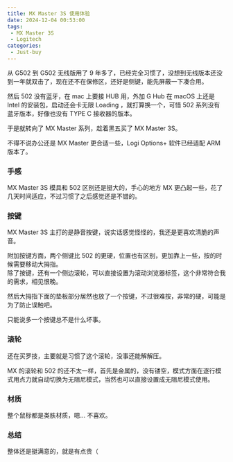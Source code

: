 ```yaml
---
title: MX Master 3S 使用体验
date: 2024-12-04 00:53:00
tags:
 - MX Master 3S
 - Logitech
categories:
 - Just-buy
---
```


从 G502 到 G502 无线版用了 9 年多了，已经完全习惯了，没想到无线版本还没到一年就双击了，现在还不在保修区，还好是侧键，能先屏蔽一下凑合用。   

然后 502 没有蓝牙，在 mac 上要接 HUB 用，外加 G Hub 在 macOS 上还是 Intel 的安装包，启动还会卡无限 Loading ，就打算换一个，可惜 502 系列没有蓝牙版本，好像也没有 TYPE C 接收器的版本。  

于是就转向了 MX Master 系列，趁着黑五买了 MX Master 3S。

<!--more-->

不得不说办公还是 MX Master 更合适一些，Logi Options+ 软件已经适配 ARM 版本了。
### 手感
MX Master 3S 模具和 502 区别还是挺大的，手心的地方 MX 更凸起一些，花了几天时间适应，不过习惯了之后感觉还是不错的。  

### 按键
MX Master 3S 主打的是静音按键，说实话感觉怪怪的，我还是更喜欢清脆的声音。 

附加按键方面，两个侧键比 502 的更硬，位置也有区别，更加靠上一些，按的时候需要移动大拇指。  
除了按键，还有一个侧边滚轮，可以直接设置为滚动浏览器标签，这个非常符合我的需求，相见恨晚。 

然后大拇指下面的垫板部分居然也放了一个按键，不过很难按，非常的硬，可能是为了防止误触吧。

只能说多一个按键总不是什么坏事。  

### 滚轮
还在买罗技，主要就是习惯了这个滚轮，没事还能解解压。

MX 的滚轮和 502 的还不太一样，首先是金属的，没有镂空，模式方面在逐行模式用点力就自动切换为无阻尼模式，当然也可以直接设置成无阻尼模式使用。

### 材质
整个鼠标都是类肤材质，嗯... 不喜欢。

### 总结
整体还是挺满意的，就是有点贵（


